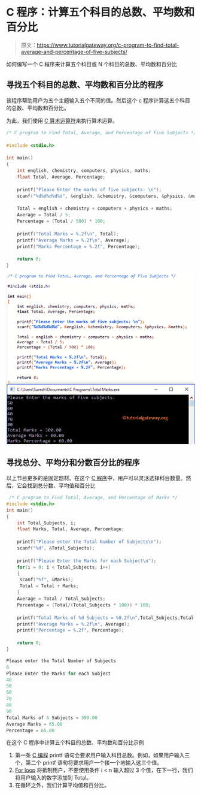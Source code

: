 # C 程序：计算五个科目的总数、平均数和百分比

> 原文：<https://www.tutorialgateway.org/c-program-to-find-total-average-and-percentage-of-five-subjects/>

如何编写一个 C 程序来计算五个科目或 N 个科目的总数、平均数和百分比

## 寻找五个科目的总数、平均数和百分比的程序

该程序帮助用户为五个主题输入五个不同的值。然后这个 c 程序计算这五个科目的总数、平均数和百分比。

为此，我们使用 [C 算术运算符](https://www.tutorialgateway.org/arithmetic-operators-in-c/)来执行算术运算。

```c
/* C program to Find Total, Average, and Percentage of Five Subjects */

#include <stdio.h>

int main()
{
    int english, chemistry, computers, physics, maths; 
    float Total, Average, Percentage;

    printf("Please Enter the marks of five subjects: \n");
    scanf("%d%d%d%d%d", &english, &chemistry, &computers, &physics, &maths);

    Total = english + chemistry + computers + physics + maths;
    Average = Total / 5;
    Percentage = (Total / 500) * 100;

    printf("Total Marks = %.2f\n", Total);
    printf("Average Marks = %.2f\n", Average);
    printf("Marks Percentage = %.2f", Percentage);

    return 0;
}
```

![C program to Find Total, Average, and Percentage of Five Subjects 1](img/81bb8a993704fbaa57ec5ae16be80dfd.png)

## 寻找总分、平均分和分数百分比的程序

以上节目更多的是固定题材。在这个 [C 程序](https://www.tutorialgateway.org/c-programming-examples/)中，用户可以灵活选择科目数量。然后，它会找到总分数、平均值和百分比

```c
 /* C program to Find Total, Average, and Percentage of Marks */  
#include <stdio.h>  
int main()
{
    int Total_Subjects, i;  
    float Marks, Total, Average, Percentage;

    printf("Please enter the Total Number of Subjects\n");  
    scanf("%d", &Total_Subjects);  

    printf("Please Enter the Marks for each Subject\n");  
    for(i = 0; i < Total_Subjects; i++)
    {
     scanf("%f", &Marks);
     Total = Total + Marks; 
    }  
    Average = Total / Total_Subjects;
    Percentage = (Total/(Total_Subjects * 100)) * 100;  

    printf("Total Marks of %d Subjects = %0.2f\n",Total_Subjects,Total);  
    printf("Average Marks = %.2f\n", Average);  
    printf("Percentage = %.2f", Percentage);  

    return 0;  
}
```

```c
Please enter the Total Number of Subjects
6
Please Enter the Marks for each Subject
40
50
60
70
80
90
Total Marks of 6 Subjects = 390.00
Average Marks = 65.00
Percentage = 65.00
```

在这个 C 程序中计算五个科目的总数、平均数和百分比示例

1.  第一条 [C 编程](https://www.tutorialgateway.org/c-programming/) printf 语句会要求用户输入科目总数。例如，如果用户输入三个，第二个 printf 语句将要求用户一个接一个地输入这三个值。
2.  [For loop](https://www.tutorialgateway.org/for-loop-in-c-programming/) 将抵制用户，不要使用条件 i < n 输入超过 3 个值，在下一行，我们将用户输入的数字添加到 Total。
3.  在循环之外，我们计算平均值和百分比。